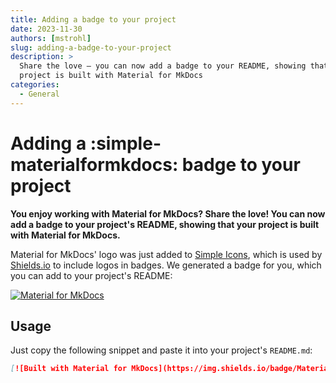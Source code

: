 ```yaml
---
title: Adding a badge to your project
date: 2023-11-30
authors: [mstrohl]
slug: adding-a-badge-to-your-project
description: >
  Share the love – you can now add a badge to your README, showing that your
  project is built with Material for MkDocs
categories:
  - General
---
```


# Adding a :simple-materialformkdocs: badge to your project

__You enjoy working with Material for MkDocs? Share the love! You can now add
a badge to your project's README, showing that your project is built with
Material for MkDocs.__

Material for MkDocs' logo was just added to [Simple Icons], which is used by
[Shields.io] to include logos in badges. We generated a badge for you, which
you can add to your project's README:

[![Material for MkDocs][badge]](#usage)

<!-- more -->

## Usage

Just copy the following snippet and paste it into your project's `README.md`:

``` markdown
[![Built with Material for MkDocs](https://img.shields.io/badge/Material_for_MkDocs-526CFE?style=for-the-badge&logo=MaterialForMkDocs&logoColor=white)](https://mstrohl.github.io/mkdocs-material/)
```

  [Simple Icons]: https://simpleicons.org/
  [Shields.io]: https://shields.io/
  [badge]: https://img.shields.io/badge/Material_for_MkDocs-526CFE?style=for-the-badge&logo=MaterialForMkDocs&logoColor=white

